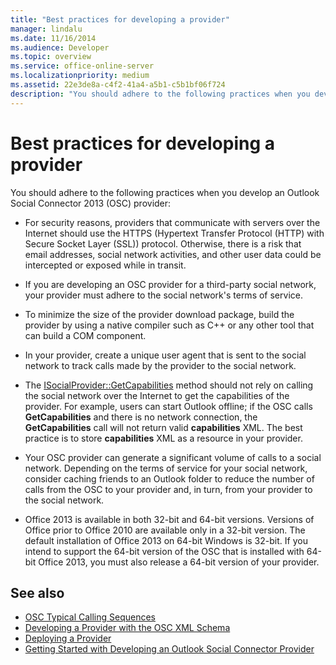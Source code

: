 ```yaml
---
title: "Best practices for developing a provider"
manager: lindalu
ms.date: 11/16/2014
ms.audience: Developer
ms.topic: overview
ms.service: office-online-server
ms.localizationpriority: medium
ms.assetid: 22e3de8a-c4f2-41a4-a5b1-c5b1bf06f724
description: "You should adhere to the following practices when you develop an Outlook Social Connector 2013 (OSC) provider:"
---
```


# Best practices for developing a provider

You should adhere to the following practices when you develop an Outlook Social Connector 2013 (OSC) provider:
  
- For security reasons, providers that communicate with servers over the Internet should use the HTTPS (Hypertext Transfer Protocol (HTTP) with Secure Socket Layer (SSL)) protocol. Otherwise, there is a risk that email addresses, social network activities, and other user data could be intercepted or exposed while in transit.
    
- If you are developing an OSC provider for a third-party social network, your provider must adhere to the social network's terms of service.
    
- To minimize the size of the provider download package, build the provider by using a native compiler such as C++ or any other tool that can build a COM component.
    
- In your provider, create a unique user agent that is sent to the social network to track calls made by the provider to the social network.
    
- The [ISocialProvider::GetCapabilities](isocialprovider-getcapabilities.md) method should not rely on calling the social network over the Internet to get the capabilities of the provider. For example, users can start Outlook offline; if the OSC calls **GetCapabilities** and there is no network connection, the **GetCapabilities** call will not return valid **capabilities** XML. The best practice is to store **capabilities** XML as a resource in your provider. 
    
- Your OSC provider can generate a significant volume of calls to a social network. Depending on the terms of service for your social network, consider caching friends to an Outlook folder to reduce the number of calls from the OSC to your provider and, in turn, from your provider to the social network.
    
- Office 2013 is available in both 32-bit and 64-bit versions. Versions of Office prior to Office 2010 are available only in a 32-bit version. The default installation of Office 2013 on 64-bit Windows is 32-bit. If you intend to support the 64-bit version of the OSC that is installed with 64-bit Office 2013, you must also release a 64-bit version of your provider. 
    
## See also

- [OSC Typical Calling Sequences](osc-typical-calling-sequences.md)  
- [Developing a Provider with the OSC XML Schema](developing-a-provider-with-the-osc-xml-schema.md)  
- [Deploying a Provider](deploying-a-provider.md)  
- [Getting Started with Developing an Outlook Social Connector Provider](getting-started-with-developing-an-outlook-social-connector-provider.md)

